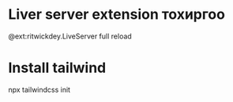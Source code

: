
# Liver server extension тохиргоо
@ext:ritwickdey.LiveServer full reload

# Install tailwind
npx tailwindcss init<br>

#